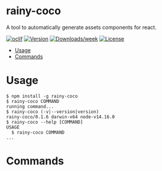 rainy-coco
==========

A tool to automatically generate assets components for react.

[![oclif](https://img.shields.io/badge/cli-oclif-brightgreen.svg)](https://oclif.io)
[![Version](https://img.shields.io/npm/v/rainy-coco.svg)](https://npmjs.org/package/rainy-coco)
[![Downloads/week](https://img.shields.io/npm/dw/rainy-coco.svg)](https://npmjs.org/package/rainy-coco)
[![License](https://img.shields.io/npm/l/rainy-coco.svg)](https://github.com/my-app/rainy-coco/blob/master/package.json)

<!-- toc -->
* [Usage](#usage)
* [Commands](#commands)
<!-- tocstop -->
# Usage
<!-- usage -->
```sh-session
$ npm install -g rainy-coco
$ rainy-coco COMMAND
running command...
$ rainy-coco (-v|--version|version)
rainy-coco/0.1.6 darwin-x64 node-v14.16.0
$ rainy-coco --help [COMMAND]
USAGE
  $ rainy-coco COMMAND
...
```
<!-- usagestop -->
# Commands
<!-- commands -->

<!-- commandsstop -->
